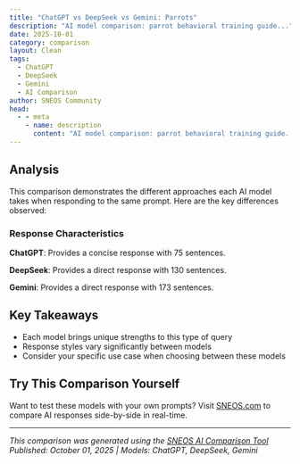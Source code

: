 ```yaml
---
title: "ChatGPT vs DeepSeek vs Gemini: Parrots"
description: "AI model comparison: parrot behavioral training guide..."
date: 2025-10-01
category: comparison
layout: Clean
tags:
  - ChatGPT
  - DeepSeek
  - Gemini
  - AI Comparison
author: SNEOS Community
head:
  - - meta
    - name: description
      content: "AI model comparison: parrot behavioral training guide..."
---
```


<ChatComparison
  title="ChatGPT vs DeepSeek vs Gemini: Parrots"
  prompt="parrot behavioral training guide"
  :responses='{
    "ChatGPT": "Certainly! Here\u0027s a comprehensive guide to parrot behavioral training:\n\n---\n\n## Parrot Behavioral Training Guide\n\nTraining parrots can be a rewarding experience that enhances your bond and encourages healthy behavior. Parrots are intelligent and social birds that thrive with mental stimulation and routine. This guide covers the basics of behavioral training, including techniques, tips, and common commands.\n\n### 1. Understanding Parrot Behavior\n- **Social creatures**: Parrots are highly social and need interaction.\n- **Intelligent**: They learn quickly but need consistent practice.\n- **Sensitive**: Harsh methods can lead to fear or aggression.\n- **Body language**: Learn to read your parrot\u2019s signals (e.g., fluffing feathers, biting, vocalizing).\n\n### 2. Setting Up for Training\n- **Quiet environment**: Minimize distractions for better focus.\n- **Short sessions**: 5-15 minutes daily is ideal to keep them interested.\n- **Routine**: Train at the same time each day.\n- **Positive reinforcement**: Use treats, praise, and affection.\n\n### 3. Basic Tools and Supplies\n- **Treats**: Small, healthy, and favorite snacks (e.g., millet, nuts).\n- **Clicker**: Optional; a clicker helps mark desired behavior instantly.\n- **Perch or training stand**: A safe, comfortable place to train.\n\n### 4. Positive Reinforcement Training\n- Reward good behavior immediately.\n- Ignore or redirect unwanted behavior rather than punish.\n- Consistency is key: everyone interacting with the bird should follow the same rules.\n\n### 5. Common Training Commands and Techniques\n\n#### Step-Up Command\n- Goal: Teach your parrot to step onto your finger or a perch.\n- Method:\n  1. Hold your finger or perch near the bird\u2019s feet.\n  2. Gently press against the bird\u2019s lower chest.\n  3. When the bird steps up, reward immediately.\n  4. Repeat several times daily.\n- Use this command to safely move your bird.\n\n#### Target Training\n- Using a target stick or finger to have the bird touch and follow.\n- Encourages movement and mental stimulation.\n- Steps:\n  1. Present a target near the bird.\n  2. When the bird touches it, give a treat.\n  3. Gradually increase distance and introduce commands like \u201Ctouch\u201D or \u201Ccome.\u201D\n\n#### Teaching Talk and Vocalizations\n- Mimic sounds or words and reward attempts.\n- Repeat frequently and keep sessions fun.\n- Some parrots may never talk, so be patient.\n\n### 6. Managing Problem Behaviors\n\n#### Biting\n- Understand the cause: fear, territorial, or hormonal.\n- Never punish; redirect attention.\n- Use gentle, firm commands like \u201Cno bite.\u201D\n- Offer toys to chew on.\n\n#### Screaming\n- Do not reward screaming with attention.\n- Provide plenty of social interaction and mental stimulation.\n- Teach quiet command by rewarding silence.\n\n#### Feather Plucking\n- Often stress-related; consult an avian vet.\n- Increase enrichment and check diet.\n\n### 7. Enrichment and Mental Health\n- Provide toys that encourage foraging.\n- Social interaction is essential.\n- Rotate toys regularly to keep interest.\n- Include bathing or misting sessions.\n\n### 8. Safety Tips\n- Avoid using toxins or harmful cleaning agents near the cage.\n- Be gentle and patient.\n- Use safe, bird-proof cages and toys.\n\n### 9. When to Seek Professional Help\n- Aggression is severe or increasing.\n- Behavioral issues don\u2019t improve after consistent training.\n- Injury to the bird or owner occurs.\n\n---\n\n### Final Thoughts\nTraining your parrot builds trust and stimulates their mind. Always focus on positive reinforcement and patience. Celebrate small wins and enjoy the unique personality of your feathered friend!\n\n---\n\nIf you want, I can provide detailed steps for specific behaviors or commands!",
    "DeepSeek": "Of course! Here is a comprehensive guide to parrot behavioral training, built on the principles of trust, positive reinforcement, and understanding.\n\n### **The Golden Rule: It\u0027s All About Trust**\nBefore any \u0022trick training\u0022 can begin, you must have a foundation of trust. A parrot that is fearful or stressed cannot learn. Your primary goal is to be a source of safety, fun, and delicious things.\n\n---\n\n### **Part 1: The Foundation - Prerequisites for Success**\n\n#### **1. Health First**\nA change in behavior is often the first sign of illness. Before addressing a behavioral issue, ensure your parrot is healthy with a check-up from an avian veterinarian. A sick bird cannot learn.\n\n#### **2. Proper Habitat \u0026 Diet**\n*   **Cage:** Should be a safe haven, large enough for full wing extension and play.\n*   **Diet:** A balanced diet of high-quality pellets, fresh vegetables, and limited fruits is crucial. A malnourished bird is an unhappy, un-trainable bird.\n*   **Sleep:** Parrots need 10-12 hours of uninterrupted darkness and quiet for proper rest. A sleep-deprived parrot is a cranky, bitey parrot.\n\n#### **3. Understand Parrot Body Language**\nThis is your most important tool. Learn to read your bird:\n*   **Pinned Eyes (eyes rapidly dilating):** Can mean excitement, curiosity, or aggression. Context is key.\n*   **Fluffed Feathers:** Can mean relaxed and content, or **illness**. A fluffed bird that is sedentary is likely sick.\n*   **Crouching with Head Down \u0026 Wings Slightly Out:** \u0022I want to go somewhere!\u0022 or an invitation to step up.\n*   **Growling/Hissing:** \u0022Back off! I am scared/angry.\u0022\n*   **Beak Grinding:** Content and relaxed, often before sleep.\n*   **Tail Fanning:** Often a sign of agitation or aggression. \u0022I\u0027m big and scary, stay away.\u0022\n\n---\n\n### **Part 2: The Training Toolkit - How to Train**\n\n#### **The Method: Positive Reinforcement**\nThis is the only effective and ethical method. You reward the behaviors you like, and ignore (or manage) the behaviors you don\u0027t.\n\n*   **The Marker:** A \u0022bridge\u0022 to tell the bird the exact moment it did the right thing. A clicker is perfect, but a consistent word like \u0022Good!\u0022 works too.\n*   **The Reward:** This must be **high value**. For most parrots, this is a tiny piece of a favorite nut (pine nut, piece of walnut), a bit of millet spray, or a piece of fruit. It must be something they *love* and only get during training.\n\n#### **The Process: \u0022The Three D\u0027s\u0022**\nStart simple and gradually add difficulty.\n1.  **Duration:** Ask the bird to hold the behavior for longer (e.g., staying on a perch).\n2.  **Distraction:** Add mild distractions (e.g., training with a quiet radio on).\n3.  **Distance:** Increase the distance between you and the bird while it performs the behavior.\n\n**Always end on a success,** even if it\u0027s an easy one. Keep sessions short (5-15 minutes) and fun.\n\n---\n\n### **Part 3: Essential Behaviors to Train**\n\n#### **1. Target Training (The Foundation for All Other Tricks)**\nThis is the most important first skill.\n*   **How:** Present a chopstick or a pencil (the \u0022target\u0022). The moment the bird looks at, moves toward, or touches the stick with its beak, **CLICK** and give a treat.\n*   **Repeat:** Soon, the bird will intentionally touch the target. You can then use the target to guide them everywhere: back into the cage, onto a scale, around obstacles.\n\n#### **2. Step Up / Step Down**\nCrucial for handling and safety.\n*   **How:** Present your finger (or a perch) firmly against the bird\u0027s lower chest, just above the legs. Say \u0022Step up.\u0022 The natural reaction is to step onto the higher perch (your finger). The moment they put weight on it, **CLICK** and reward.\n*   **Practice:** Practice stepping up from various perches and locations. Also practice \u0022Step down\u0022 onto a perch or the top of the cage. This gives them a clear, rewarded way to end an interaction.\n\n#### **3. Stationing (Go to Your Place)**\nTeaches your bird to go to a specific perch on cue. Invaluable for mealtimes, when you need to clean, or to prevent begging.\n*   **How:** Use your target stick to guide them to a specific perch. The moment all four toes are on the perch, **CLICK** and reward. Add a verbal cue like \u0022Go to perch.\u0022\n\n#### **4. Crate/Cage Training (Voluntary Carrier Entry)**\nMakes vet visits and travel stress-free.\n*   **How:** Place the carrier (door removed) in a fun area. Use target training to have the bird investigate it. Place treats inside. Once comfortable, use the target to have them go all the way in. **CLICK** and reward. Gradually introduce the door.\n\n---\n\n### **Part 4: Managing Common Behavioral Problems**\n\n**Never punish.** Punishment (yelling, spraying with water, shaking the cage) destroys trust and teaches your bird to be afraid of you.\n\n#### **1. Biting**\n*   **Why it happens:** Fear, territoriality, hormonal frustration, or being over-stimulated.\n*   **What to do:**\n    *   **Learn the Warning Signs:** Most bites are preceded by clear body language (hissing, pinning eyes, leaning away). Respect it and back off.\n    *   **The \u0022No-Fly Zone\u0022:** If a bird is hormonal/territorial about the cage, don\u0027t stick your hands in. Train them to step onto a perch to come out.\n    *   **If a Bite Happens:** Stay calm. Do not yell or jerk away (this can injure the bird). Gently put the bird down on a nearby perch or the floor and walk away for a minute. You are removing the thing they want most\u2014your attention.\n\n#### **2. Screaming**\n*   **Understand the Cause:** Parrots scream in the wild to communicate with their flock. It\u0027s natural.\n*   **What to do:**\n    *   **Ignore the Bad, Reward the Good:** When they scream for attention, completely ignore them (no eye contact, no talking). The moment there is a moment of quiet, run in and give praise, a treat, or attention.\n    *   **Reward \u0022Contact Calls\u0022:** Teach a softer noise. When they make a pleasant sound (whistle, talk), respond to it and reward it.\n    *   **Ensure Needs are Met:** Are they getting enough sleep? Out-of-cage time? Mental stimulation?\n\n#### **3. Feather Plucking**\nThis is a complex issue with medical and/or psychological roots.\n*   **First:** **See an Avian Vet** to rule out skin infections, parasites, allergies, or organ disease.\n*   **If it\u0027s Behavioral:**\n    *   **Increase Enrichment:** Foraging toys are essential! Make them work for their food.\n    *   **Increase Bathing/Misting:** Dry skin can be a trigger.\n    *   **Review Diet.**\n    *   **Consider the Environment:** Is there a new pet? A change in routine? A source of stress?\n    *   This often requires a professional avian behaviorist.\n\n---\n\n### **Part 5: Advanced Training \u0026 Enrichment**\n\nOnce you have the basics, the sky\u0027s the limit!\n*   **Tricks:** Turn around, wave, play basketball, retrieve objects. Use target training and \u0022shaping\u0022 (rewarding small steps toward the final behavior).\n*   **Speech \u0026 Sounds:** Parrots learn sounds they hear repeatedly. To encourage a word, say it excitedly and reward any attempt at mimicking it.\n*   **Foraging:** This is not a \u0022trick\u0022 but a necessity for mental health. Hide food in paper, cardboard, and commercial foraging toys. This mimics their natural behavior of working for food and prevents boredom.\n\n### **Final Principles for Success**\n\n*   **Patience is Everything:** Progress can be slow. Celebrate small victories.\n*   **Consistency is Key:** Everyone in the household should use the same cues and rules.\n*   **Respect Your Parrot:** They are not dogs or children. They are intelligent, complex prey animals. If they are having an \u0022off\u0022 day, respect that and try again later.\n*   **Make it Fun!** If you or the bird are getting frustrated, stop the session. Training should strengthen your bond.\n\nEnjoy the journey. Training your parrot is one of the most rewarding aspects of sharing your life with these incredible creatures.",
    "Gemini": "Okay, let\u0027s craft a comprehensive parrot behavioral training guide. This will cover foundational principles, common problem behaviors, and training techniques.  Remember, consistency, patience, and positive reinforcement are KEY!\n\n**I. Understanding Parrot Behavior \u0026 Learning**\n\n*   **Intelligence \u0026 Sensitivity:** Parrots are highly intelligent and emotionally sensitive creatures. They form strong bonds and can experience a wide range of emotions.\n*   **Social Creatures:** In the wild, parrots live in flocks, learning and communicating through observation and vocalizations.  They need social interaction in captivity.\n*   **Natural Behaviors:** Understanding a parrot\u0027s natural behaviors (foraging, preening, vocalizing, chewing) is crucial for providing appropriate outlets and preventing problem behaviors.\n*   **Operant Conditioning:** This is the core principle of parrot training.  It involves associating behaviors with consequences. Positive reinforcement (rewarding desired behaviors) is far more effective than punishment.\n*   **Classical Conditioning:** Parrots also learn through association.  For example, the sight of a treat container can become associated with positive experiences.\n\n**II. Setting the Foundation: Environment \u0026 Enrichment**\n\n*   **Spacious Cage:**  The cage should be large enough for the parrot to fully extend its wings, climb, and play comfortably.\n*   **Variety of Perches:** Provide perches of different sizes, shapes, and materials (wood, rope, mineral) to promote foot health and exercise.\n*   **Enrichment is Essential:**  A bored parrot is a destructive parrot. Provide:\n    *   **Foraging Toys:**  These stimulate natural foraging behaviors and keep them mentally engaged. (e.g., toys where they have to unscrew, unravel, or shred to get a treat).\n    *   **Destructible Toys:**  Provide safe items they can chew and destroy (e.g., balsa wood, cardboard, paper).\n    *   **Interactive Toys:**  Toys that require problem-solving or interaction (e.g., puzzles, toys with bells).\n    *   **Rotation:** Rotate toys regularly to keep things interesting.\n*   **Safe Environment:**\n    *   Remove toxic plants and substances from the parrot\u0027s environment.\n    *   Be mindful of fumes from cooking, cleaning products, and aerosols.\n    *   Protect the parrot from drafts and extreme temperatures.\n*   **Dedicated Space:** Find a good location for the cage: not too busy but not isolated.\n\n**III. Core Training Principles**\n\n*   **Positive Reinforcement:** Reward desired behaviors with things the parrot values:\n    *   **Food Treats:** Small, healthy treats (e.g., nuts, seeds, fruits, vegetables).  Use these strategically.\n    *   **Verbal Praise:**  Enthusiastic \u0022Good bird!\u0022 or other positive phrases.\n    *   **Head Scratches/Affection:** If the parrot enjoys physical affection.\n    *   **Favorite Toys:** Briefly present a favorite toy as a reward.\n*   **Consistency:**  Be consistent with your commands and rewards.\n*   **Timing:**  Deliver the reward immediately after the desired behavior. A clicker can help with precise timing (more on that below).\n*   **Short Training Sessions:** Keep sessions short and fun (5-10 minutes).  End on a positive note.\n*   **Patience:**  Parrots learn at their own pace. Don\u0027t get discouraged.\n*   **Shaping:**  Break down complex behaviors into smaller steps and reward each step along the way.\n*   **Clicker Training (Optional but Recommended):**\n    *   **How it Works:** The clicker sound becomes associated with positive reinforcement. It marks the exact moment the parrot performs the desired behavior.\n    *   **Charging the Clicker:** Pair the clicker with a treat. Click, then immediately give the treat. Repeat this several times until the parrot associates the click with something positive.\n*   **\u0022Target Training\u0022:**\n    *   Use a target stick (e.g., a chopstick or dowel).\n    *   Reward the parrot for touching the target with its beak.\n    *   Gradually move the target to guide the parrot to different locations or positions.\n*   **\u0022Luring\u0022:**\n     * Use a treat to lure the parrot into the desired behaviour. For example, holding a treat above the parrot\u0027s head to encourage it to step up.\n\n**IV. Common Training Goals \u0026 Techniques**\n\n*   **Step Up (onto your hand or a perch):**\n    *   **Technique:**  Gently present your hand or a perch to the parrot\u0027s chest.  Say \u0022Step up.\u0022  If the parrot steps up, immediately click (if using a clicker) and give a treat.\n    *   **Troubleshooting:**  If the parrot hesitates, gently nudge its lower chest with your hand or the perch.  Don\u0027t force it.  Start with small steps and gradually increase the duration of the \u0022step up.\u0022\n*   **Recall (Coming when called):**\n    *   **Technique:**  Start with short distances. Say the parrot\u0027s name or a recall command (e.g., \u0022Come here!\u0022) and present your hand or a perch.  When the parrot flies or walks to you, click and give a treat.\n    *   **Troubleshooting:**  If the parrot doesn\u0027t come, try making encouraging noises or using a favorite toy to lure it. Gradually increase the distance as the parrot becomes more reliable.\n*   **Target Training (for movement and positioning):**\n    *   **Technique:**  Touch the target stick to where you want the parrot to move (e.g., onto a scale for weighing).  Reward the parrot for following the target.\n*   **Teaching Tricks (e.g., waving, turning around):**\n    *   **Technique:**  Use shaping and positive reinforcement.  Break the trick down into small steps and reward each step.\n    *   **Example (Waving):**\n        1.  Reward the parrot for lifting its foot slightly.\n        2.  Reward for lifting the foot higher.\n        3.  Reward for moving the foot back and forth slightly.\n        4.  Reward for a full wave.\n*   **\u0022Stay\u0022:**\n    *   **Technique:** Have the bird on your hand.  Say \u0022Stay\u0022 and hold your hand steady.  Initially, reward for very short stays (1-2 seconds).  Gradually increase the duration.\n*   **Potty Training (Relatively Difficult, but Possible):**\n    *   **Technique:**  Observe the parrot\u0027s elimination patterns.  Take the parrot to a designated \u0022potty perch\u0022 at predictable times (e.g., first thing in the morning, after meals).  Use a cue word (e.g., \u0022Go potty\u0022).  If the parrot eliminates on the perch, praise and reward.\n    *   **Note:**  Potty training is not always successful, and accidents are inevitable.\n\n**V. Addressing Problem Behaviors**\n\n*   **Screaming:**\n    *   **Causes:** Boredom, loneliness, attention-seeking, territoriality, stress, medical issues.\n    *   **Solutions:**\n        *   **Identify the Cause:** Try to determine why the parrot is screaming.\n        *   **Provide Enrichment:** Increase enrichment to reduce boredom.\n        *   **Ignore Attention-Seeking Screaming:**  Do not give the parrot attention when it screams for attention.  This reinforces the behavior. Only give attention when the bird is quiet.\n        *   **Reward Quiet Behavior:**  Praise and reward the parrot when it is being quiet.\n        *   **Rule out Medical Issues:** Consult a veterinarian to rule out any underlying medical conditions.\n        *   **Teach an Alternative Behavior:**  Teach the parrot a different behavior to get your attention (e.g., ringing a bell).\n*   **Biting:**\n    *   **Causes:** Fear, defensiveness, territoriality, hormonal changes, pain, misunderstanding body language.\n    *   **Solutions:**\n        *   **Identify the Cause:** Determine what triggers the biting.\n        *   **Avoid Triggers:**  Avoid situations that are likely to lead to biting.\n        *   **Respect Body Language:** Learn to recognize the parrot\u0027s body language and back off if it appears uncomfortable or threatened. (Pinning pupils, raised crest feathers, lunging are all signs).\n        *   **\u0022Step Down\u0022 Technique:** If the parrot is on your hand and you sense it\u0027s about to bite, gently lower your hand to a perch or cage. This removes you from the situation without reinforcing the biting.\n        *   **Ignore Minor Nips:** If the parrot gives a minor nip, ignore it. Reacting will reinforce the behavior.\n        *   **Positive Reinforcement for Gentle Behavior:**  Reward the parrot for gentle interactions.\n        *   **Consult a Veterinarian:** Rule out any underlying medical conditions that may be causing pain or discomfort.\n*   **Feather Plucking/Chewing:**\n    *   **Causes:**  Boredom, stress, anxiety, nutritional deficiencies, skin irritations, allergies, parasites, medical conditions.\n    *   **Solutions:**\n        *   **Consult a Veterinarian:**  This is crucial to rule out medical causes.\n        *   **Improve Diet:**  Ensure the parrot is receiving a balanced and nutritious diet.\n        *   **Increase Enrichment:** Provide more toys, foraging opportunities, and social interaction.\n        *   **Reduce Stress:** Identify and eliminate stressors in the parrot\u0027s environment.\n        *   **Provide Bathing Opportunities:** Regular bathing can help alleviate dry skin and itching.\n        *   **Consider a Bird-Safe Collar (as a last resort):**  This should only be used under the guidance of a veterinarian or avian behaviorist.\n*   **Destructive Chewing:**\n    *   **Causes:** Natural chewing instinct, boredom, lack of appropriate chew toys.\n    *   **Solutions:**\n        *   **Provide Plenty of Chew Toys:** Offer a variety of safe and destructible toys.\n        *   **Supervise Out-of-Cage Time:**  Supervise the parrot when it is out of its cage to prevent it from chewing on furniture or other inappropriate items.\n        *   **Redirect Chewing:** If the parrot starts chewing on something it shouldn\u0027t, redirect it to an appropriate chew toy.\n        *   **Protect Valuables:** Cover or remove valuable items that the parrot might chew on.\n*   **Food Aggression**\n     * **Causes:** Birds can become protective over their food, especially in a flock setting.  It is instinctual.\n     * **Solutions:**\n          * Hand feed with treats and praise for gentle behavior.\n          * Offer food in multiple locations, to reduce possessiveness of one specific area.\n          * Slowly approach the bird while eating, offering a valued treat.\n\n**VI. Important Considerations**\n\n*   **Species-Specific Needs:**  Different parrot species have different needs and temperaments. Research the specific needs of your parrot species.\n*   **Avian Veterinarian:**  Establish a relationship with an experienced avian veterinarian. Regular checkups are essential for maintaining your parrot\u0027s health.\n*   **Avian Behaviorist:**  If you are struggling with significant behavior problems, consider consulting with a certified avian behaviorist.\n*   **Safety:** Always prioritize your parrot\u0027s safety and well-being.\n*   **Commitment:**  Owning a parrot is a long-term commitment. Be prepared to provide the time, attention, and resources necessary to meet your parrot\u0027s needs.\n*   **Never use punishment:**  Punishment (e.g., yelling, hitting, squirting water) is ineffective and can damage your relationship with your parrot. It can lead to fear, anxiety, and aggression. Focus on positive reinforcement and redirecting unwanted behaviors.\n* **Wing Clipping:** This is a controversial topic.  Clipping a bird\u0027s wings will limit its ability to fly.  The decision to clip a bird\u0027s wings should be made in consultation with an avian veterinarian and should be based on the individual bird\u0027s needs and circumstances. Some people find it necessary for safety, but others feel it restricts the bird\u0027s natural behavior.\n\n**VII. Resources**\n\n*   **Websites:**\n    *   The Parrot Resource Centre: https://www.parrotresourcecentre.org/\n    *   The Association of Avian Veterinarians:  https://www.aav.org/\n*   **Books:**\n    *   \u0022The Parrot Problem Solver: Finding Solutions to Aggression, Feather Picking, Screaming, Biting, and Other Common Parrot Behavior\u0022 by Barbara Heidenreich\n    *   \u0022Clicker Training for Birds\u0022 by Melinda Johnson\n*   **Local Parrot Clubs and Organizations:**  These can provide valuable support and information.\n\nThis guide provides a solid foundation for parrot behavioral training.  Remember that every parrot is an individual, so be patient, observant, and adapt your training techniques to suit your parrot\u0027s unique personality and needs.  Good luck!\n"
  }'
  published-date="17:02"
/>

## Analysis

This comparison demonstrates the different approaches each AI model takes when responding to the same prompt. Here are the key differences observed:

### Response Characteristics

**ChatGPT**: Provides a concise response with 75 sentences. 

**DeepSeek**: Provides a direct response with 130 sentences. 

**Gemini**: Provides a direct response with 173 sentences. 

## Key Takeaways

- Each model brings unique strengths to this type of query
- Response styles vary significantly between models
- Consider your specific use case when choosing between these models

## Try This Comparison Yourself

Want to test these models with your own prompts? Visit [SNEOS.com](https://sneos.com) to compare AI responses side-by-side in real-time.

---

*This comparison was generated using the [SNEOS AI Comparison Tool](https://sneos.com)*
*Published: October 01, 2025 | Models: ChatGPT, DeepSeek, Gemini*
